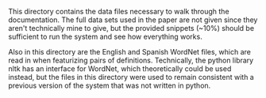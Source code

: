 This directory contains the data files necessary to walk through the documentation.
The full data sets used in the paper are not given since they aren't technically mine to give, but the provided snippets (~10%) should
be sufficient to run the system and see how everything works.

Also in this directory are the English and Spanish WordNet files, which are read in when featurizing pairs of definitions.
Technically, the python library nltk has an interface for WordNet, which theoretically could be used instead, but the files in this directory were used
to remain consistent with a previous version of the system that was not written in python.
